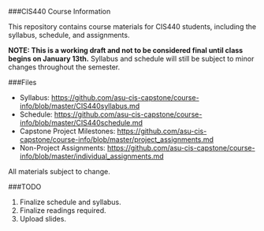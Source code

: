 ###CIS440 Course Information

This repository contains course materials for CIS440 students, including the syllabus, schedule, and assignments.

**NOTE: This is a working draft and not to be considered final until class begins on January 13th.**
Syllabus and schedule will still be subject to minor changes throughout the semester.

###Files

- Syllabus: https://github.com/asu-cis-capstone/course-info/blob/master/CIS440syllabus.md
- Schedule: https://github.com/asu-cis-capstone/course-info/blob/master/CIS440schedule.md
- Capstone Project Milestones: https://github.com/asu-cis-capstone/course-info/blob/master/project_assignments.md
- Non-Project Assignments: https://github.com/asu-cis-capstone/course-info/blob/master/individual_assignments.md

All materials subject to change.

###TODO

1. Finalize schedule and syllabus.
2. Finalize readings required.
3. Upload slides.

